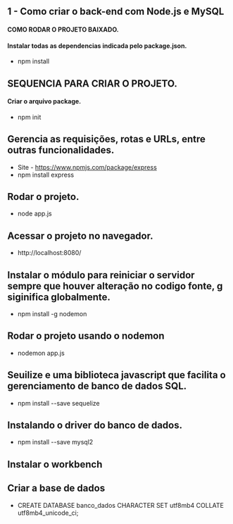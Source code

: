 ## 1 - Como criar o back-end com Node.js e MySQL
#### COMO RODAR O PROJETO BAIXADO.
#### Instalar todas as dependencias indicada pelo package.json.
- npm install

## SEQUENCIA PARA CRIAR O PROJETO.
#### Criar o arquivo package.
- npm init  

## Gerencia as requisições, rotas e URLs, entre outras funcionalidades.
- Site - https://www.npmjs.com/package/express
- npm install express

## Rodar o projeto.
- node app.js

## Acessar o projeto no navegador.
- http://localhost:8080/

## Instalar o módulo para reiniciar o servidor sempre que houver alteração no codigo fonte, g siginifica globalmente.
- npm install -g nodemon

## Rodar o projeto usando o nodemon
- nodemon app.js

## Seuilize e uma biblioteca javascript que facilita o gerenciamento de banco de dados SQL.
- npm install --save sequelize

## Instalando o driver do banco de dados. 
- npm install --save mysql2

## Instalar o workbench

## Criar a base de dados
- CREATE DATABASE banco_dados CHARACTER SET utf8mb4 COLLATE utf8mb4_unicode_ci;